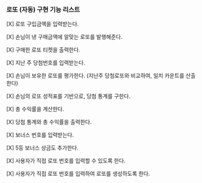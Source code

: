 ### 로또 (자동) 구현 기능 리스트

[X] 로또 구입금액을 입력받는다.

[X] 손님이 낸 구매금액에 알맞는 로또를 발행해준다.

[X] 구매한 로또 티켓을 출력한다.

[X] 지난 주 당첨번호를 입력받는다.

[X] 손님이 보유한 로또를 평가한다. (지난주 당첨로또와 비교하여, 일치 카운트를 산출한다)

[X] 손님의 로또 성적표를 기반으로, 당첨 통계를 구한다.

[X] 총 수익률을 계산한다.

[X] 당첨 통계와 총 수익률을 출력한다.

[X] 보너스 번호를 입력받는다.

[X] 5등 보너스 상금도 추가한다.

[X] 사용자가 직접 로또 번호를 입력할 수 있도록 한다.

[X] 사용자가 직접 로또 번호를 입력하여 로또를 생성하도록 한다.
